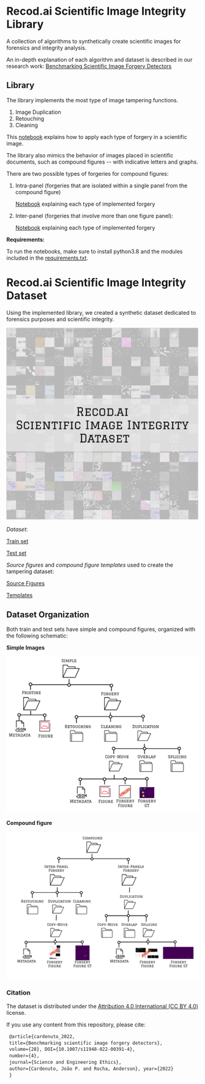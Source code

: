 # Recod.ai Scientific Image Integrity Library

A collection of algorithms to synthetically create scientific images for forensics and integrity analysis.

An in-depth explanation of each algorithm and dataset is described in our research work:
[Benchmarking Scientific Image Forgery Detectors](https://link.springer.com/article/10.1007/s11948-022-00391-4)



## Library

The library implements the most type of image tampering functions.

1. Image Duplication
2. Retouching 
3. Cleaning

This [notebook](https://github.com/phillipecardenuto/rsiil/blob/main/notebooks/Tampering-Simple-Scientific-Figures.ipynb) explains how to apply each type of forgery in a scientific image.


The library also mimics the behavior of images placed in scientific documents, such as compound figures -- with indicative letters and graphs.

There are two possible types of forgeries for compound figures:

1. Intra-panel (forgeries that are isolated within a single panel from the compound figure)

   [Notebook](https://github.com/phillipecardenuto/rsiil/blob/main/notebooks/Tampering-Compound-Intra-Panel-Scientific-Figures.ipynb) explaining each type of implemented forgery

2. Inter-panel (forgeries that involve more than one figure panel):

   [Notebook](https://github.com/phillipecardenuto/rsiil/blob/main/notebooks/Tampering-Compound-Inter-Panel-Scientific-Figures.ipynb) explaining each type of implemented forgery



**Requirements:**

To run the notebooks, make sure to install python3.8 and the modules included in the [requirements.txt](https://github.com/phillipecardenuto/rsiil/blob/main/requirements.txt).



# Recod.ai Scientific Image Integrity Dataset

Using the implemented library, we created a synthetic dataset dedicated to forensics purposes and scientific integrity.

![rsiid](https://github.com/phillipecardenuto/rsiil/blob/main/.figs/rsiid.jpg)

*Dataset*:

[Train set](http://intranet.recod.ic.unicamp.br/~jcardenuto/pub/rsiid/trainset.zip)

[Test set](http://intranet.recod.ic.unicamp.br/~jcardenuto/pub/rsiid/testset.zip)



*Source figures* and *compound figure templates* used to create the tampering dataset:

[Source Figures](http://intranet.recod.ic.unicamp.br/~jcardenuto/pub/rsiid/artificial_forgery_src_data.zip)

[Templates](http://intranet.recod.ic.unicamp.br/~jcardenuto/pub/rsiid/template.zip)



## Dataset Organization

Both train and test sets have simple and compound figures, organized with the following schematic:

**Simple Images**

![](https://github.com/phillipecardenuto/rsiil/blob/main/.figs/simple-data.jpg)

**Compound figure**

![](https://github.com/phillipecardenuto/rsiil/blob/main/.figs/compound-data.jpg)





### Citation

The dataset is distributed under the [Attribution 4.0 International (CC BY 4.0)](https://creativecommons.org/licenses/by/4.0/deed.en) license.

If you use any content from this repository, please cite:

```tex
 @article{cardenuto_2022, 
 title={Benchmarking scientific image forgery detectors},
 volume={28}, DOI={10.1007/s11948-022-00391-4},
 number={4},
 journal={Science and Engineering Ethics},
 author={Cardenuto, João P. and Rocha, Anderson}, year={2022}
 } 
```

